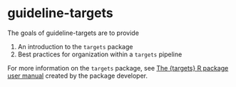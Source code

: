 
# guideline-targets

The goals of guideline-targets are to provide

1)  An introduction to the `targets` package
2)  Best practices for organization within a `targets` pipeline

For more information on the `targets` package, see [The {targets} R
package user manual](https://books.ropensci.org/targets/) created by the
package developer.
